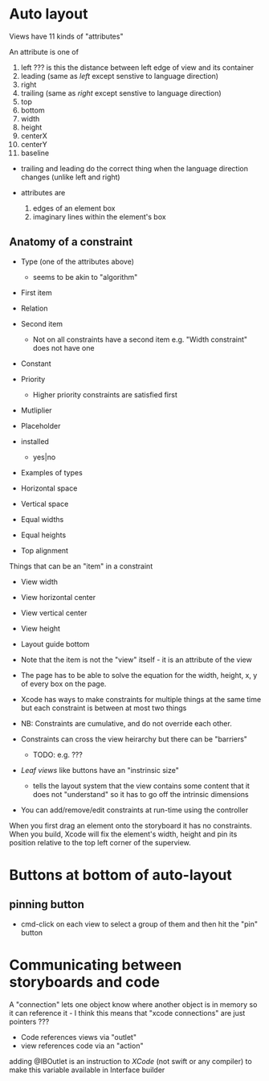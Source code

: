 # Auto layout

Views have 11 kinds of "attributes"

An attribute is one of

1. left
    ??? is this the distance between left edge of view and its container
2. leading (same as _left_ except senstive to language direction)
3. right
4. trailing (same as _right_ except senstive to language direction)
5. top
6. bottom
7. width
8. height
9. centerX
10. centerY
11. baseline

* trailing and leading do the correct thing when the language direction changes (unlike left and right)

* attributes are
    1. edges of an element box
    2. imaginary lines within the element's box

## Anatomy of a constraint

* Type (one of the attributes above)
    * seems to be akin to "algorithm"
* First item
* Relation
* Second item
    * Not on all constraints have a second item e.g. "Width constraint" does not have one
* Constant
* Priority
    * Higher priority constraints are satisfied first
* Mutliplier
* Placeholder
* installed
    * yes|no

* Examples of types

* Horizontal space
* Vertical space
* Equal widths
* Equal heights
* Top alignment


Things that can be an "item" in a constraint

* View width
* View horizontal center
* View vertical center
* View height
* Layout guide bottom

* Note that the item is not the "view" itself - it is an attribute of the view
* The page has to be able to solve the equation for the width, height, x, y of
  every box on the page.
* Xcode has ways to make constraints for multiple things at the same time but
  each constraint is between at most two things
* NB: Constraints are cumulative, and do not override each other.
* Constraints can cross the view heirarchy but there can be "barriers"
    * TODO: e.g. ???
* _Leaf views_ like buttons have an "instrinsic size"
    * tells the layout system that the view contains some content that it does
      not "understand" so it has to go off the intrinsic dimensions
* You can add/remove/edit constraints at run-time using the controller

When you first drag an element onto the storyboard it has no constraints. When
you build, Xcode will fix the element's width, height and pin its position
relative to the top left corner of the superview.

# Buttons at bottom of auto-layout

## pinning button

* cmd-click on each view to select a group of them and then hit the "pin" button

# Communicating between storyboards and code

A "connection" lets one object know where another object is in memory so it can
reference it - I think this means that "xcode connections" are just pointers
???

* Code references views via "outlet"
* view references code via an "action"


adding @IBOutlet is an instruction to _XCode_ (not swift or any compiler) to make this variable available in Interface builder
